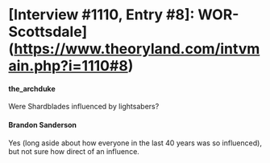# [Interview #1110, Entry #8]: WOR-Scottsdale](https://www.theoryland.com/intvmain.php?i=1110#8)

#### the\_archduke

Were Shardblades influenced by lightsabers?

#### Brandon Sanderson

Yes (long aside about how everyone in the last 40 years was so influenced), but not sure how direct of an influence.

